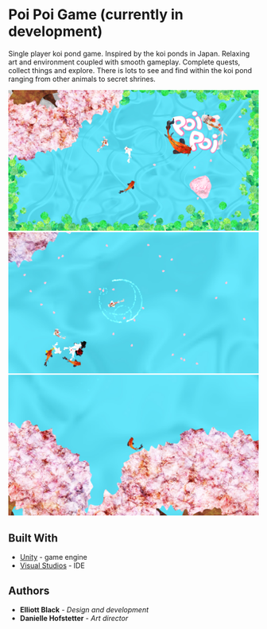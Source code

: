 # Poi Poi Game (currently in development)

Single player koi pond game. Inspired by the koi ponds in Japan.  Relaxing art and environment coupled with smooth gameplay.  Complete quests, collect things and explore.  There is lots to see and find within the koi pond ranging from other animals to secret shrines.  

![](title.png)
![](School.png)
![](sakura.png)

## Built With

* [Unity](https://unity.com/) - game engine
* [Visual Studios](https://visualstudio.microsoft.com/) - IDE

## Authors

* **Elliott Black** - *Design and development* 
* **Danielle Hofstetter** - *Art director* 


